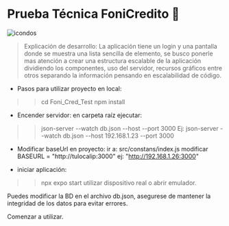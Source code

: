 # Prueba Técnica FoniCredito 📱
![icondos](https://github.com/user-attachments/assets/4f8e7cc4-f73c-44b9-bfa0-6ccd42b9e675)

> Explicación de desarrollo:
La aplicación tiene un login y una pantalla donde se muestra una lista sencilla de elemento,
se busco ponerle mas atención a crear una estructura escalable de la aplicación dividiendo los componentes,
uso del servidor, recursos gráficos entre otros separando la información pensando en escalabilidad de código.


- Pasos para utilizar proyecto en local:

>> cd Foni_Cred_Test
>> npm install

- Encender servidor:
en carpeta raíz ejecutar:
>> json-server --watch db.json --host <tu IP> --port 3000
Ej: json-server --watch db.json --host 192.168.1.23 --port 3000

- Modificar baseUrl en proyecto:
ir a: 
src/constans/index.js 
modificar BASEURL = "http://tulocalip:3000"
ej: "http://192.168.1.26:3000"

- iniciar aplicación:
>> npx expo start
utilizar dispositivo real o abrir emulador.

Puedes modificar la BD en el archivo db.json, asegurese de mantener la integridad de los datos para evitar errores.

Comenzar a utilizar.

